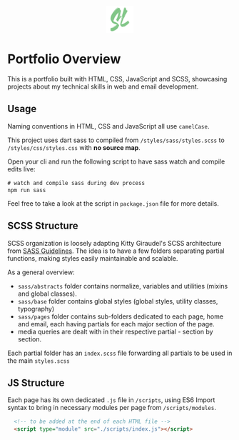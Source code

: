 <div align="center">
    <img src="./assets/graphics/slLogo.svg" alt="Solivan Lau Logo" width="60">
</div>

# Portfolio Overview

This is a portfolio built with HTML, CSS, JavaScript and SCSS, showcasing projects about my technical skills in web and email development.

## Usage

Naming conventions in HTML, CSS and JavaScript all use `camelCase`.

This project uses dart sass to compiled from `/styles/sass/styles.scss` to `/styles/css/styles.css` with **no source map**.

Open your cli and run the following script to have sass watch and compile edits live:

```shell
# watch and compile sass during dev process
npm run sass
```

Feel free to take a look at the script in `package.json` file for more details.

## SCSS Structure

SCSS organization is loosely adapting Kitty Giraudel's SCSS architecture from [SASS Guidelines](https://sass-guidelin.es/). The idea is to have a few folders separating partial functions, making styles easily maintainable and scalable.

As a general overview:

-  `sass/abstracts` folder contains normalize, variables and utilities (mixins and global classes).
-  `sass/base` folder contains global styles (global styles, utility classes, typography)
-  `sass/pages` folder contains sub-folders dedicated to each page, home and email, each having partials for each major section of the page.
-  media queries are dealt with in their respective partial - section by section.

Each partial folder has an `index.scss` file forwarding all partials to be used in the main `styles.scss`

## JS Structure

Each page has its own dedicated `.js` file in `/scripts`, using ES6 Import syntax to bring in necessary modules per page from `/scripts/modules`.

```HTML
  <!-- to be added at the end of each HTML file -->
  <script type="module" src="./scripts/index.js"></script>
```
